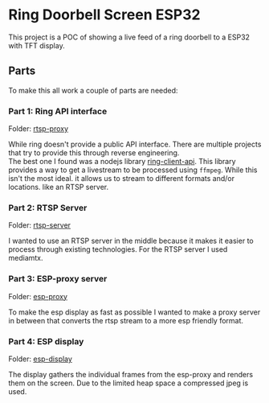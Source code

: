 # Ring Doorbell Screen ESP32

This project is a POC of showing a live feed of a ring doorbell to a ESP32 with TFT display.

## Parts

To make this all work a couple of parts are needed:

### Part 1: Ring API interface

Folder: [rtsp-proxy](./rtsp-proxy)

While ring doesn't provide a public API interface. There are multiple projects that try to provide this through reverse engineering.\
The best one I found was a nodejs library [ring-client-api](https://github.com/dgreif/ring/tree/main/packages/ring-client-api). This library provides a way to get a livestream to be processed using `ffmpeg`. While this isn't the most ideal. it allows us to stream to different formats and/or locations. like an RTSP server.

### Part 2: RTSP Server

Folder: [rtsp-server](./rtsp-server)

I wanted to use an RTSP server in the middle because it makes it easier to process through existing technologies. For the RTSP server I used mediamtx.

### Part 3: ESP-proxy server

Folder: [esp-proxy](./esp-proxy)

To make the esp display as fast as possible I wanted to make a proxy server in between that converts the rtsp stream to a more esp friendly format.

### Part 4: ESP display

Folder: [esp-display](./esp-display)

The display gathers the individual frames from the esp-proxy and renders them on the screen. Due to the limited heap space a compressed jpeg is used.
